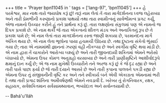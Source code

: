 +++
title = 'Prayer bpn11045 in '
tags = ['lang-97', 'bpn11045']
+++
હે પરમેશ્વર, માર નાથ તારો જયઘોષ કરૂં છું! તારૂં નામ લેતાં તેં તારા માર્ગદર્શનના ઘ્વજ લહેરાવ્યા અને તારી પ્રેમભીની કરુણાનો પ્રકાશ પાથર્યો તથા તારા સ્વામીત્વનું સાર્વભૌમત્વ પ્રગટ કર્યું, એજ નામનો ઉચ્ચાર કરીને હું તને પ્રાર્થના કરૂં છું. તારા લક્ષણોના સંકુલમાં પણ એ નામનો જ દિપક પ્રકાશે છે. એ નામ થકી જે તારા એકત્વનો શીતળ મંડપ અને અનાકિતનું રૂપ છે તે પ્રકાશ પામે છે; એ નામ લેતાં તારા માગદર્શનના રસ્તા જાણી શકાયા છે, પરમાનંદના માર્ગ અંકિત થયા છે. એ નામ લેતા ભૂલોના પાયા હચમચી ઊઠયા છે. તથા દુષ્ટાના સંકેતો ભુંસાઈ ગયા છે; તારા એ નામમાંથી જ્ઞાનનાં ઝરણાં વહી નીકળ્યા છે અને સ્વર્ગીય વૃષ્ટિ થવા માંડી છે. એ નામ દ્વારા તેં ચાકારોને આરોગ્ય બક્ષ્યું છે અને તારી જીવનદાયી શકિતમાં એમને ભરોસો બંઘાવ્યો છે, એમના ઉપર કોમળ અનુગ્રહો વરસાવ્યા છે અને તારી પ્રાણીસૃષ્ટિને    આશીર્વાદરૂપે ક્ષમાનું દાન કર્યું છે; એ જ નામ મુખેથી ઉચ્ચારીને તને અરજ કરૂં છું કે જે દૃઢ  રહ્યા છે અને તારી પાસે પાછા ફર્યા છે જે તારી દયાને આસરે છે અને તારી કૃપાના પાલવને પકડી રહ્યા છે એમના ઉપર તું સંજીવનીની વૃષ્ટિ કર અને તને સ્વીકાર્ય બને એવી એકાગ્રતા એમનામાં ભરી દે તથા તારી પ્રગાઢ શાંતિના અમીવર્ષણથી એમને નવડાવી દે. 
ખરેખર તું રોગનિવારક, રક્ષક, સહાયક, સર્વશકિતમાન સર્વસામથ્યવાન, ભવ્યોદાત્ત અને સર્વાન્તયામી છે.

-- Bahá'u'lláh
